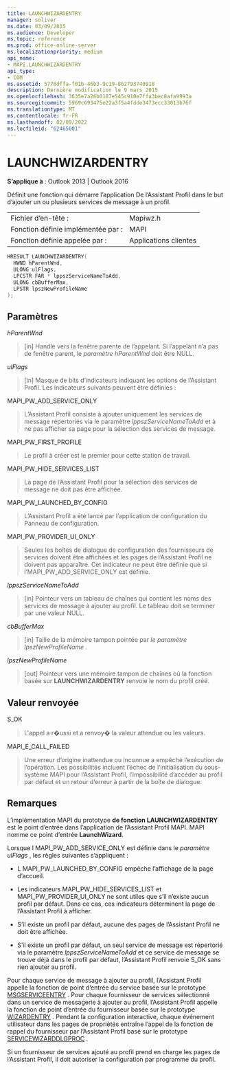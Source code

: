 ```yaml
---
title: LAUNCHWIZARDENTRY
manager: soliver
ms.date: 03/09/2015
ms.audience: Developer
ms.topic: reference
ms.prod: office-online-server
ms.localizationpriority: medium
api_name:
- MAPI.LAUNCHWIZARDENTRY
api_type:
- COM
ms.assetid: 5778dffa-f01b-46b3-9c19-862793740918
description: Dernière modification le 9 mars 2015
ms.openlocfilehash: 3635e7a26b0187e545c910e7ffa3bec8afa9993a
ms.sourcegitcommit: 5969c693475e22a3f5a4fdde3473ecc33013b76f
ms.translationtype: MT
ms.contentlocale: fr-FR
ms.lasthandoff: 02/09/2022
ms.locfileid: "62465001"
---
```

# <a name="launchwizardentry"></a>LAUNCHWIZARDENTRY

  
  
**S’applique à** : Outlook 2013 | Outlook 2016 
  
Définit une fonction qui démarre l’application De l’Assistant Profil dans le but d’ajouter un ou plusieurs services de message à un profil. 
  
|||
|:-----|:-----|
|Fichier d’en-tête :  <br/> |Mapiwz.h  <br/> |
|Fonction définie implémentée par :  <br/> |MAPI  <br/> |
|Fonction définie appelée par :  <br/> |Applications clientes  <br/> |
   
```cpp
HRESULT LAUNCHWIZARDENTRY(
  HWND hParentWnd,
  ULONG ulFlags,
  LPCSTR FAR * lppszServiceNameToAdd,
  ULONG cbBufferMax,
  LPSTR lpszNewProfileName
);
```

## <a name="parameters"></a>Paramètres

 _hParentWnd_
  
> [in] Handle vers la fenêtre parente de l’appelant. Si l’appelant n’a pas de fenêtre parent, le  _paramètre hParentWnd_ doit être NULL. 
    
 _ulFlags_
  
> [in] Masque de bits d’indicateurs indiquant les options de l’Assistant Profil. Les indicateurs suivants peuvent être définies :
    
MAPI_PW_ADD_SERVICE_ONLY 
  
> L’Assistant Profil consiste à ajouter uniquement les services de message répertoriés via le paramètre  _lppszServiceNameToAdd_ et à ne pas afficher sa page pour la sélection des services de message. 
    
MAPI_PW_FIRST_PROFILE 
  
> Le profil à créer est le premier pour cette station de travail. 
    
MAPI_PW_HIDE_SERVICES_LIST 
  
> La page de l’Assistant Profil pour la sélection des services de message ne doit pas être affichée. 
    
MAPI_PW_LAUNCHED_BY_CONFIG 
  
> L’Assistant Profil a été lancé par l’application de configuration du Panneau de configuration. 
    
MAPI_PW_PROVIDER_UI_ONLY 
  
> Seules les boîtes de dialogue de configuration des fournisseurs de services doivent être affichées et les pages de l’Assistant Profil ne doivent pas apparaître. Cet indicateur ne peut être définie que si l’MAPI_PW_ADD_SERVICE_ONLY est définie. 
    
 _lppszServiceNameToAdd_
  
> [in] Pointeur vers un tableau de chaînes qui contient les noms des services de message à ajouter au profil. Le tableau doit se terminer par une valeur NULL. 
    
 _cbBufferMax_
  
> [in] Taille de la mémoire tampon pointée par  _le paramètre lpszNewProfileName_ . 
    
 _lpszNewProfileName_
  
> [out] Pointeur vers une mémoire tampon de chaînes où la fonction basée sur **LAUNCHWIZARDENTRY** renvoie le nom du profil créé. 
    
## <a name="return-value"></a>Valeur renvoyée

S_OK 
  
> L'appel a r�ussi et a renvoy� la valeur attendue ou les valeurs. 
    
MAPI_E_CALL_FAILED 
  
> Une erreur d’origine inattendue ou inconnue a empêché l’exécution de l’opération. Les possibilités incluent l’échec de l’initialisation du sous-système MAPI pour l’Assistant Profil, l’impossibilité d’accéder au profil par défaut et un retour d’erreur à partir de la boîte de dialogue.
    
## <a name="remarks"></a>Remarques

L’implémentation MAPI du prototype **de fonction LAUNCHWIZARDENTRY** est le point d’entrée dans l’application de l’Assistant Profil MAPI. MAPI nomme ce point d’entrée **LaunchWizard**. 
  
Lorsque l MAPI_PW_ADD_SERVICE_ONLY est définie dans le _paramètre ulFlags_ , les règles suivantes s’appliquent : 
  
- L MAPI_PW_LAUNCHED_BY_CONFIG empêche l’affichage de la page d’accueil. 
    
- Les indicateurs MAPI_PW_HIDE_SERVICES_LIST et MAPI_PW_PROVIDER_UI_ONLY ne sont utiles que s’il n’existe aucun profil par défaut. Dans ce cas, ces indicateurs déterminent la page de l’Assistant Profil à afficher. 
    
- S’il existe un profil par défaut, aucune des pages de l’Assistant Profil ne doit être affichée. 
    
- S’il existe un profil par défaut, un seul service de message est répertorié via le paramètre  _lppszServiceNameToAdd_ et ce service de message se trouve déjà dans le profil par défaut, l’Assistant Profil renvoie S_OK sans rien ajouter au profil. 
    
Pour chaque service de message à ajouter au profil, l’Assistant Profil appelle la fonction de point d’entrée du service basée sur le prototype [MSGSERVICEENTRY](msgserviceentry.md) . Pour chaque fournisseur de services sélectionné dans un service de messagerie à ajouter au profil, l’Assistant Profil appelle la fonction de point d’entrée du fournisseur basée sur le prototype [WIZARDENTRY](wizardentry.md) . Pendant la configuration interactive, chaque événement utilisateur dans les pages de propriétés entraîne l’appel de la fonction de rappel du fournisseur par l’Assistant Profil basé sur le prototype [SERVICEWIZARDDLGPROC](servicewizarddlgproc.md) . 
  
Si un fournisseur de services ajouté au profil prend en charge les pages de l’Assistant Profil, il doit autoriser la configuration par programme du profil.
  

